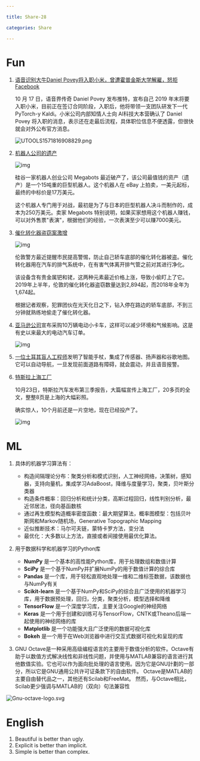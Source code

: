 ```yaml
---

title: Share-28

categories: Share

---
```


# Fun

1. [语音识别大牛Daniel Povey将入职小米，曾遭霍普金斯大学解雇，怒拒Facebook](<https://mp.weixin.qq.com/s?__biz=Mzg2MTA0NzA0Mw==&mid=2247490321&idx=1&sn=8d5d8b63795fc76c2e5469b30369e7ae&chksm=ce1c4b7df96bc26b1539d79a7dc5dd3c25fb61fd36ca3dcb2db86ffe9d920478a91a1fb41f16&scene=0&xtrack=1#rd>)

   10 月 17 日，语音界传奇 Daniel  Povey 发布推特，宣布自己 2019 年末将要入职小米，目前正在签订合同阶段，入职后，他将带领一支团队研发下一代 PyTorch-y Kaldi。小米公司内部知情人士向 AI科技大本营确认了 Daniel  Povey 将入职的消息，表示还在走最后流程，具体职位信息不便透露，但很快就会对外公布官方消息。

   ![UTOOLS1571816908829.png](https://i.loli.net/2019/10/23/Lm93Myq5wbuUHln.png)

2. [机器人公司的遗产](https://techcrunch.com/2019/09/24/megabots-calls-it-a-day-puts-fighting-robot-up-for-sale-on-ebay/)

   ![img](https://www.wangbase.com/blogimg/asset/201910/bg2019100805.jpg)

   硅谷一家机器人创业公司 Megabots 最近破产了，该公司最值钱的资产（遗产）是一个15吨重的巨型机器人。这个机器人在 eBay 上拍卖，一美元起标，最终的中标价是17万美元。

   这个机器人专门用于对战，最初是为了与日本的巨型机器人决斗而制作的，成本为250万美元。卖家 Megabots 特别说明，如果买家想用这个机器人赚钱，可以对外售票"表演"，根据他们的经验，一次表演至少可以赚7000美元。

3. [催化转化器盗窃案激增](https://www.bbc.com/news/business-49767195)

   ![img](https://www.wangbase.com/blogimg/asset/201910/bg2019101019.jpg)

   伦敦警方最近提醒市民提高警惕，防止自己轿车底部的催化转化器被盗。催化转化器用在汽车的排气系统中，在有害气体离开排气管之前对其进行净化。

   该设备含有贵金属钯和铑，这两种元素最近价格上涨，导致小偷盯上了它。2019年上半年，伦敦的催化转化器盗窃数量达到2,894起，而2018年全年为1,674起。

   根据记者观察，犯罪团伙在光天化日之下，钻入停在路边的轿车底部，不到三分钟就熟练地偷走了催化转化器。

4. [亚马逊公司](https://techcrunch.com/2019/09/19/amazon-orders-100k-electric-delivery-trucks-from-rivian-as-part-of-going-carbon-neutral-by-2040/)宣布采购10万辆电动小卡车，这样可以减少环境和气候影响。这是有史以来最大的电动汽车订单。

   ![img](https://www.wangbase.com/blogimg/asset/201909/bg2019092001.jpg)

5. [一位土耳其盲人工程师](https://mypositiveoutlooks.com/blind-engineer-builds-a-smart-cane-that-has-google-maps/)发明了智能手杖，集成了传感器、扬声器和谷歌地图。它可以自动导航，一旦发现前面道路有障碍，就会震动，并且语音报警。

6. [特斯拉上海工厂](https://ir.tesla.com/static-files/47313d21-3cac-4f69-9497-d161bce15da4)

   10月23日，特斯拉汽车发布第三季报告，大篇幅宣传上海工厂，20多页的全文，整整8页是上海的大幅彩照。

   确实惊人，10个月前还是一片空地，现在已经投产了。

   ![img](https://www.wangbase.com/blogimg/asset/201910/bg2019102401.jpg)



# ML

1. 具体的机器学习算法有：

   - 构造间隔理论分布：聚类分析和模式识别，人工神经网络，决策树，感知器，支持向量机，集成学习AdaBoost，降维与度量学习，聚类，贝叶斯分类器
   - 构造条件概率：回归分析和统计分类，高斯过程回归，线性判别分析，最近邻居法，径向基函数核
   - 通过再生模型构造概率密度函数：最大期望算法，概率图模型：包括贝叶斯网和Markov随机场，Generative Topographic Mapping
   - 近似推断技术：马尔可夫链，蒙特卡罗方法，变分法
   - 最优化：大多数以上方法，直接或者间接使用最优化算法。

2. 用于数据科学和机器学习的Python库

   - **NumPy**  是一个基本的高性能Python库，用于处理数组和数值计算
   - **SciPy**  是一个基于NumPy并扩展NumPy的用于数值计算的综合库
   - **Pandas**  是一个库，用于轻松直观地处理一维和二维标签数据，该数据也与NumPy有关
   - **Scikit-learn**  是一个基于NumPy和SciPy的综合且广泛使用的机器学习库，用于数据预处理，回归，分类，聚类分析，模型选择和降维
   - **TensorFlow**  是一个深度学习库，主要关注Google的神经网络
   - **Keras**  是一个用于创建和训练可与TensorFlow，CNTK或Theano后端一起使用的神经网络的库
   - **Matplotlib**  是一个功能强大且广泛使用的数据可视化库
   - **Bokeh**  是一个用于在Web浏览器中进行交互式数据可视化和呈现的库

3. GNU Octave是一种采用高级编程语言的主要用于数值分析的软件。Octave有助于以数值方式解决线性和非线性问题，并使用与MATLAB兼容的语言进行其他数值实验。它也可以作为面向批处理的语言使用。因为它是GNU計劃的一部分，所以它是GNU通用公共许可证条款下的自由软件。
    Octave是MATLAB的主要自由替代品之一，其他还有Scilab和FreeMat。 然而，与Octave相比，Scilab更少强调与MATLAB的（双向）句法兼容性

  ![Gnu-octave-logo.svg](https://upload.wikimedia.org/wikipedia/commons/thumb/6/6a/Gnu-octave-logo.svg/100px-Gnu-octave-logo.svg.png)

  

  

# English

1. Beautiful is better than ugly.
2. Explicit is better than implicit.
3. Simple is better than complex.